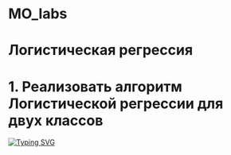 # MO_labs
# Логистическая регрессия
# 1. Реализовать алгоритм Логистической регрессии для двух классов
[![Typing SVG](https://readme-typing-svg.herokuapp.com?color=%2336BCF7&lines=Computer+science+student)](https://git.io/typing-svg)